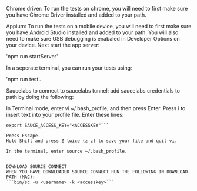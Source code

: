 Chrome driver:
To run the tests on chrome, you will need to first make sure you have Chrome Driver installed and added to your path.


Appium:
To run the tests on a mobile device, you will need to first make sure you have Android Studio installed and added to your path. You will also need to make sure USB debugging is enabaled in Developer Options on your device. Next start the app server:

'npm run startServer'

In a seperate terminal, you can run your tests using:

'npm run test'.


Saucelabs
to connect to saucelabs tunnel: add saucelabs credentials to path by doing the following:

In Terminal mode, enter vi ~/.bash_profile, and then press Enter.
Press i to insert text into your profile file.
Enter these lines:

```export SAUCE_USERNAME=“<USERNAME"
export SAUCE_ACCESS_KEY="<ACCESSKEY"```

Press Escape.
Hold Shift and press Z twice (z z) to save your file and quit vi.

In the terminal, enter source ~/.bash_profile.


DOWNLOAD SOURCE CONNECT
WHEN YOU HAVE DOWNLOADED SOURCE CONNECT RUN THE FOLLOWING IN DOWNLOAD PATH (MAC):
```bin/sc -u <username> -k <accesskey>```


